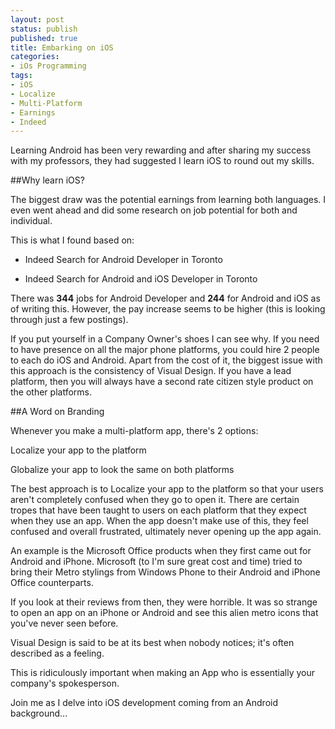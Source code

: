 ```yaml
---
layout: post
status: publish
published: true
title: Embarking on iOS
categories:
- iOs Programming
tags:
- iOS
- Localize
- Multi-Platform
- Earnings
- Indeed
---
```

Learning Android has been very rewarding and after sharing my success
with my professors, they had suggested I learn iOS to round out my
skills. 

##Why learn iOS?

The biggest draw was the potential earnings from learning both
languages. I even went ahead and did some research on job potential for
both and individual. 

This is what I found based on:

* Indeed Search for Android Developer in Toronto

* Indeed Search for Android and iOS Developer in Toronto

There was **344** jobs for Android Developer and **244** for Android and iOS as
of writing this. However, the pay increase seems to be higher (this is
looking through just a few postings).

If you put yourself in a Company Owner's shoes I can see why. If you
need to have presence on all the major phone platforms, you could hire 2
people to each do iOS and Android. Apart from the cost of it, the
biggest issue with this approach is the consistency of Visual Design. If
you have a lead platform, then you will always have a second rate
citizen style product on the other platforms.

##A Word on Branding

Whenever you make a multi-platform app, there's 2 options:

Localize your app to the platform

Globalize your app to look the same on both platforms
 
The best approach is to Localize your app to the platform so that your
users aren't completely confused when they go to open it. There are
certain tropes that have been taught to users on each platform that they
expect when they use an app. When the app doesn't make use of this, they
feel confused and overall frustrated, ultimately never opening up the
app again.

An example is the Microsoft Office products when they first came out for
Android and iPhone. Microsoft (to I'm sure great cost and time) tried to
bring their Metro stylings from Windows Phone to their Android and
iPhone Office counterparts. 

If you look at their reviews from then, they
were horrible. It was so strange to open an app on an iPhone or Android
and see this alien metro icons that you've never seen before.

Visual Design is said to be at its best when nobody notices; it's often
described as a feeling.

This is ridiculously important when making an App who is essentially
your company's spokesperson.

Join me as I delve into iOS development coming from an Android
background...

